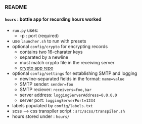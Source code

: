 ### README
#### `hours` : bottle app for recording hours worked
- `run.py` uses:
    - -p : port (required)
- use `launcher.sh` to run with presets
- optional `config/crypto` for encrypting records
    - contains two 16-charater keys
    - separated by a newline
    - must match crypto file in the receiving server
    - [crypto app repo](https://github.com/zamalchi/crypto-app)
- optional `config/settings` for establishing SMTP and logging
    - newline-separated fields in the format: `name=value`
    - SMTP sender: `sender=foo`
    - SMTP reciever: `receivers=foo,bar`
    - server address: `loggingServerAddress=0.0.0.0`
    - server port: `loggingServerPort=1234`
- labels populated by `config/labels.txt`
- scss --> css transpiler script : `src/scss/transpiler.sh`
- hours stored under : `hours/`


